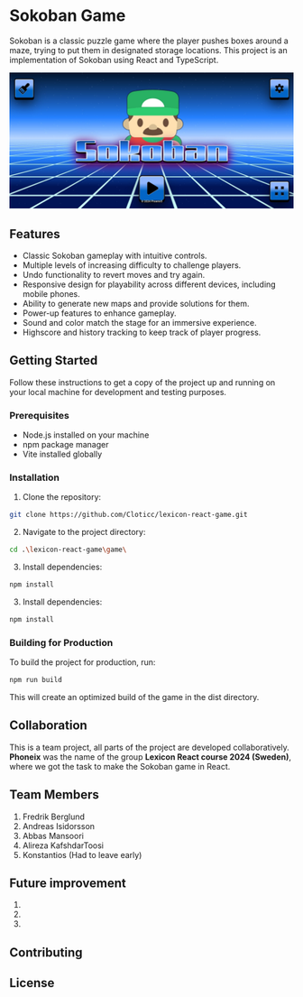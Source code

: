 # Sokoban Game

Sokoban is a classic puzzle game where the player pushes boxes around a maze, trying to put them in designated storage locations. This project is an implementation of Sokoban using React and TypeScript.

![Sokoban Screenshot](assets/MainScreen.jpg)

## Features

-   Classic Sokoban gameplay with intuitive controls.
-   Multiple levels of increasing difficulty to challenge players.
-   Undo functionality to revert moves and try again.
-   Responsive design for playability across different devices, including mobile phones.
-   Ability to generate new maps and provide solutions for them.
-   Power-up features to enhance gameplay.
-   Sound and color match the stage for an immersive experience.
-   Highscore and history tracking to keep track of player progress.

## Getting Started

Follow these instructions to get a copy of the project up and running on your local machine for development and testing purposes.

### Prerequisites

-   Node.js installed on your machine
-   npm package manager
-   Vite installed globally

### Installation

1. Clone the repository:

```bash
git clone https://github.com/Cloticc/lexicon-react-game.git
```

2. Navigate to the project directory:

```bash
cd .\lexicon-react-game\game\
```

3. Install dependencies:
```bash
npm install
```
3. Install dependencies:
```bash
npm install
```
### Building for Production

To build the project for production, run:
```bash
npm run build
```
This will create an optimized build of the game in the dist directory.

## Collaboration
This is a team project, all parts of the project are developed collaboratively.
<strong>Phoneix</strong> was the name of the group
<strong>Lexicon React course 2024 (Sweden)</strong>, where we got the task
to make the Sokoban game in React.

## Team Members
1. Fredrik Berglund
2. Andreas Isidorsson
3. Abbas Mansoori
4. Alireza KafshdarToosi
5. Konstantios (Had to leave early)


## Future improvement
1. 
2. 
3. 

## Contributing


## License
